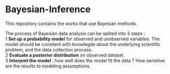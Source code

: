 # Bayesian-Inference
This repository contains the works that use Bayesian methods.


The process of Bayesian data analysis can be splited into 3 steps :   
1 **Set up a probability model** for observed and unobserved variables. The model should be consitent with knowlegde about the underlying scientific problem, and the data collection process.   
2 **Evaluate a posterior distribution** on observed dataset.   
3 **Interpret the model** : how well does the model fit the data ? How sensitive are the results to modeling assumptions.  


